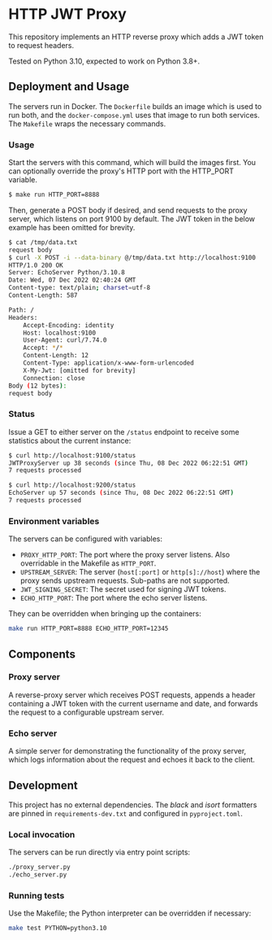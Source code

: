 # HTTP JWT Proxy

This repository implements an HTTP reverse proxy which adds a JWT token to request headers.

Tested on Python 3.10, expected to work on Python 3.8+.

## Deployment and Usage

The servers run in Docker. The `Dockerfile` builds an image which is used to run both, and
the `docker-compose.yml` uses that image to run both services. The `Makefile` wraps the necessary commands.

### Usage

Start the servers with this command, which will build the images first. You can optionally override the proxy's
HTTP port with the HTTP_PORT variable.

```bash
$ make run HTTP_PORT=8888
```

Then, generate a POST body if desired, and send requests to the proxy server, which listens on port 9100 by default.
The JWT token in the below example has been omitted for brevity.

```bash
$ cat /tmp/data.txt
request body
$ curl -X POST -i --data-binary @/tmp/data.txt http://localhost:9100
HTTP/1.0 200 OK
Server: EchoServer Python/3.10.8
Date: Wed, 07 Dec 2022 02:40:24 GMT
Content-type: text/plain; charset=utf-8
Content-Length: 587

Path: /
Headers:
    Accept-Encoding: identity
    Host: localhost:9100
    User-Agent: curl/7.74.0
    Accept: */*
    Content-Length: 12
    Content-Type: application/x-www-form-urlencoded
    X-My-Jwt: [omitted for brevity]
    Connection: close
Body (12 bytes):
request body
```

### Status

Issue a GET to either server on the `/status` endpoint to receive some statistics about the current instance:

```bash
$ curl http://localhost:9100/status
JWTProxyServer up 38 seconds (since Thu, 08 Dec 2022 06:22:51 GMT)
7 requests processed

$ curl http://localhost:9200/status
EchoServer up 57 seconds (since Thu, 08 Dec 2022 06:22:51 GMT)
7 requests processed
```

### Environment variables

The servers can be configured with variables:

* `PROXY_HTTP_PORT`: The port where the proxy server listens. Also overridable in the Makefile as `HTTP_PORT`.
* `UPSTREAM_SERVER`: The server (`host[:port]` or `http[s]://host`) where the proxy sends upstream requests. Sub-paths are not supported.
* `JWT_SIGNING_SECRET`: The secret used for signing JWT tokens.
* `ECHO_HTTP_PORT`: The port where the echo server listens.

They can be overridden when bringing up the containers:

```bash
make run HTTP_PORT=8888 ECHO_HTTP_PORT=12345
```

## Components

### Proxy server
A reverse-proxy server which receives POST requests, appends a header containing a JWT token with the current username
and date, and forwards the request to a configurable upstream server.

### Echo server

A simple server for demonstrating the functionality of the proxy server, which logs information about the request and
echoes it back to the client.

## Development

This project has no external dependencies. The _black_ and _isort_ formatters are pinned in `requirements-dev.txt`
and configured in `pyproject.toml`.

### Local invocation

The servers can be run directly via entry point scripts:

```bash
./proxy_server.py
./echo_server.py
```

### Running tests

Use the Makefile; the Python interpreter can be overridden if necessary:

```bash
make test PYTHON=python3.10
```
